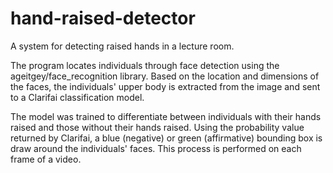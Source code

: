# hand-raised-detector
A system for detecting raised hands in a lecture room.

The program locates individuals through face detection using the
ageitgey/face_recognition library. Based on the location and dimensions of the faces,
the individuals' upper body is extracted from the image and sent to a Clarifai
classification model.

The model was trained to differentiate between individuals with their hands raised
and those without their hands raised. Using the probability value returned by
Clarifai, a blue (negative) or green (affirmative) bounding box is draw around
the individuals' faces. This process is performed on each frame of a video.
